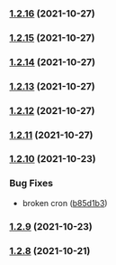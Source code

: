 ### [1.2.16](https://github.com/graydigital/gd-ui/compare/v1.2.15...v1.2.16) (2021-10-27)

### [1.2.15](https://github.com/graydigital/gd-ui/compare/v1.2.14...v1.2.15) (2021-10-27)

### [1.2.14](https://github.com/graydigital/gd-ui/compare/v1.2.13...v1.2.14) (2021-10-27)

### [1.2.13](https://github.com/graydigital/gd-ui/compare/v1.2.12...v1.2.13) (2021-10-27)

### [1.2.12](https://github.com/graydigital/gd-ui/compare/v1.2.11...v1.2.12) (2021-10-27)

### [1.2.11](https://github.com/graydigital/gd-ui/compare/v1.2.10...v1.2.11) (2021-10-27)

### [1.2.10](https://github.com/graydigital/gd-ui/compare/v1.2.9...v1.2.10) (2021-10-23)


### Bug Fixes

* broken cron ([b85d1b3](https://github.com/graydigital/gd-ui/commit/b85d1b3187aa024cd730e4bce30589d0f90474a0))

### [1.2.9](https://github.com/graydigital/gd-ui/compare/v1.2.8...v1.2.9) (2021-10-23)

### [1.2.8](https://github.com/graydigital/gd-ui/compare/v1.2.7...v1.2.8) (2021-10-21)
